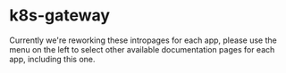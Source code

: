 # k8s-gateway

Currently we're reworking these intropages for each app, please use the menu on the left to select other available documentation pages for each app, including this one.

